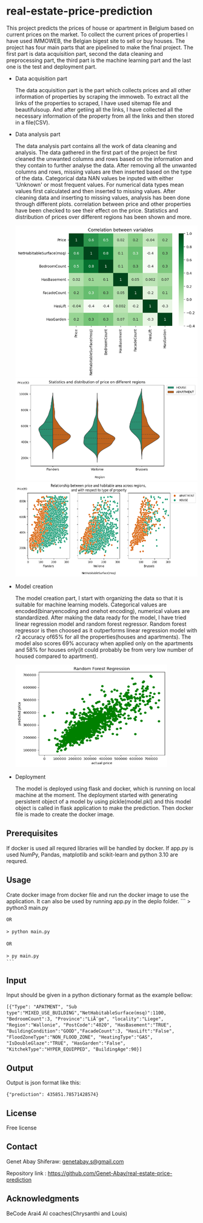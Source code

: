 # real-estate-price-prediction
This project predicts the prices of house or apartment in Belgium based on current prices on the market. To collect the current prices of properties I have used IMMOWEB, the Belgian bigest site to sell or buy houses. The project has four main parts that are pipelined to make the final project.
The first part is data acquisition part, second the data cleaning and preprocessing part, the third part is the machine learning
part and the last one is the test and deployment part.

* Data acquisition part

	The data acquisition part is the part which collects prices and all other information of properties by scraping the immoweb.
	To extract all the links of the properties to scraped, I have used sitemap file and beautifulsoup. And after getiing all the links, 
	I have collected all the necessary information of the property from all the links and then stored in a file(CSV).

* Data analysis part
    
	The data analysis part contains all the work of data cleaning and analysis. The data gathered in the first part of the project be first cleaned the unwanted columns and rows based on the information and they contain to further analyse the data. After removing all the unwanted columns and rows, missing values are then inserted based on the type of the data. Categorical data NAN values be inputed with either 'Unknown' or most frequent values. For numerical data types mean values first calculated and then inserted to missing values. After cleaning data and inserting to missing values, analysis has been done through different plots. correlation between price and other properties have been checked to see their effect on the price. Statistics and distribution of prices over different regions has been shown and more.

	
	<p float="left">
	  <img src="resources/corredlation_heatmap.png" width="600" height=400/> 
	  <img src="resources/price_overRegions_violin.png" width="600" height="270" />
      <img src="resources/rlnship_priceNhabitablearea_scatterplot.png" width="600" height=250/>    
    </p>
	
* Model creation

   The model creation part, I start with organizing the data so that it is suitable for machine learning models. Categorical values are encoded(binaryencoding and onehot encoding), numerical values are standardized. After making the data ready for the model, I have tried linear regression model and random forest regressor. Random forest regressor is then choosed as it outperforms linear regression model with r2 accuracy of65% for all the properties(houses and apartments). The model also scores 69% accuracy when applied only on the apartments and 58% for houses only(it could probably be from very low number of housed compared to apartment).
   
   <p float="left">
	  <img src="resources/randomforestScore.png" width="400" height="270" />   
    </p>
	
	
* Deployment

   The model is deployed using flask and docker, which is running on local machine at the moment. The deployment started with generating persistent object of a model by using pickle(model.pkl) and this model object is called in flask application to make the prediction. Then docker file is made to create the docker image.
 

## Prerequisites
 
If docker is used all requred libraries will be handled by docker. If app.py is used NumPy, Pandas, matplotlib and scikit-learn and python 3.10 are requred.
 
 
## Usage
Crate docker image from docker file and run the docker image to use the application. 
It can also be used by running app.py in the deplo folder.
	```
	> python3 main.py 

	OR

	> python main.py 

	OR

	> py main.py		
	```
      
 
## Input
 
Input should be given in a python dictionary format as the example bellow:
	  
	[{"Type": "APATMENT", "Sub type":"MIXED_USE_BUILDING","NetHabitableSurface(msq)":1100, "BedroomCount":3, "Province":"LiÃ¨ge", "locality":"Liege", "Region":"Wallonie", "PostCode":"4020", "HasBasement":"TRUE", "BuildingCondition":"GOOD","FacadeCount":3, "HasLift":"False", "FloodZoneType":"NON_FLOOD_ZONE", "HeatingType":"GAS", "IsDoubleGlaze":"TRUE", "HasGarden":"False", "KitchekType":"HYPER_EQUIPPED", "BuildingAge":90}]
 
## Output
  
Output is json format like this:
	  
	{"prediction": 435851.78571428574}
		
		
		
## License

Free license

## Contact

Genet Abay Shiferaw: genetabay.s@gmail.com

Repository link : https://github.com/Genet-Abay/real-estate-price-prediction

## Acknowledgments

BeCode Arai4 AI coaches(Chrysanthi and Louis)